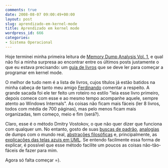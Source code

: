 ```yaml
---
comments: true
date: 2008-08-07 09:00:49+00:00
layout: post
slug: aprendizado-em-kernel-mode
title: Aprendizado em kernel mode
wordpress_id: 666
categories:
- Sistema Operacional
---
```


Hoje terminei minha primeira leitura de [Memory Dump Analysis Vol. 1](http://www.amazon.com/Memory-Dump-Analysis-Anthology-Vol/dp/0955832802), e qual não foi a minha surpresa ao encontrar entre os últimos posts justamente o que eu estava precisando: um [guia de livros](http://www.dumpanalysis.org/blog/index.php/2007/08/26/moving-to-kernel-space-updated-references/) que se deve ler para começar a programar em kernel mode.



O melhor de tudo nem é a lista de livros, cujos títulos já estão batidos na minha cabeça de tanto meu amigo [Ferdinando](http://www.driverentry.com.br) comentar a respeito. A grande sacada foi ele ter feito um roteiro no estilo "leia esse livro primeiro, depois comece com esse e ao mesmo tempo acompanhe aquele, sempre atento ao Windows Internals". As coisas não ficam mais fáceis (ler 8 livros, todos com média de 700 páginas), mas pelo menos ficam mais organizadas, tem começo, meio e fim (será?).

Claro, esse é o método Dmitry Vostokov, o que não quer dizer que funciona com qualquer um. No entanto, gosto de suas [buscas de padrão](http://www.dumpanalysis.org/blog/index.php/category/crash-dump-patterns/), [analogias](http://www.dumpanalysis.org/blog/index.php/category/science-of-memory-dump-analysis/) de dumps com o mundo real, [abstrações filosóficas](http://www.dumpanalysis.org/blog/index.php/category/philosophy/) e, principalmente, as [explicações das telas azuis em UML](http://www.dumpanalysis.org/blog/index.php/2007/03/06/bugchecks-depicted-irql_not_less_or_equal/). Se entendo facilmente essa forma de explicar, é possível que esse método facilite um poucos as coisas não-tão-fáceis de fazer para mim.

Agora só falta começar =).
